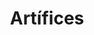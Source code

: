 ---
title: Artífices
description: Es una estrategia que busca descentralizar, democratizar y territorializar, dirigida a la formación artística y cultural, que desarrolla capacidades en agentes del sector cultural y artístico a partir del acompañamiento y entrega de herramientas para la formulación y gestión de proyectos comunitarios, con un enfoque territorial y poblacional.
url: www.idartes.gov.co/es/noticias/artifices-escuela-gestion-cultural-comunitaria
weight: 7
---